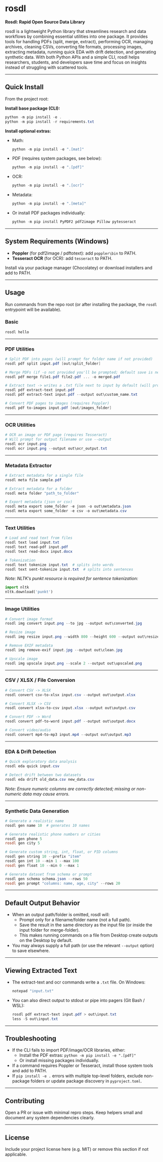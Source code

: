 # rosdl
**Rosdl: Rapid Open Source Data Library**

rosdl is a lightweight Python library that streamlines research and data workflows by combining essential utilities into one package. It provides tools for handling PDFs (split, merge, extract), performing OCR, managing archives, cleaning CSVs, converting file formats, processing images, extracting metadata, running quick EDA with drift detection, and generating synthetic data. With both Python APIs and a simple CLI, rosdl helps researchers, students, and developers save time and focus on insights instead of struggling with scattered tools.

---

## Quick Install

From the project root:

**Install base package (CLI):**
```powershell
python -m pip install -e .
python -m pip install -r requirements.txt
```

**Install optional extras:**
- Math:
    ```powershell
    python -m pip install -e ".[mat]"
    ```
- PDF (requires system packages, see below):
    ```powershell
    python -m pip install -e ".[pdf]"
    ```
- OCR:
    ```powershell
    python -m pip install -e ".[ocr]"
    ```
- Metadata:
    ```powershell
    python -m pip install -e ".[meta]"
    ```
- Or install PDF packages individually:
    ```powershell
    python -m pip install PyPDF2 pdf2image Pillow pytesseract
    ```

---

## System Requirements (Windows)

- **Poppler** (for pdf2image / pdftotext): add `poppler\bin` to PATH.
- **Tesseract OCR** (for OCR): add `tesseract` to PATH.

Install via your package manager (Chocolatey) or download installers and add to PATH.

---

## Usage

Run commands from the repo root (or after installing the package, the `rosdl` entrypoint will be available).

### Basic

```powershell
rosdl hello
```

---

### PDF Utilities

```powershell
# Split PDF into pages (will prompt for folder name if not provided)
rosdl pdf split input.pdf [out/split_folder]

# Merge PDFs (if -o not provided you'll be prompted; default save is next to first input)
rosdl pdf merge file1.pdf file2.pdf ... -o merged.pdf

# Extract text -> writes a .txt file next to input by default (will prompt for filename if not provided)
rosdl pdf extract-text input.pdf
rosdl pdf extract-text input.pdf --output out\custom_name.txt

# Convert PDF pages to images (requires Poppler)
rosdl pdf to-images input.pdf [out/images_folder]
```

---

### OCR Utilities

```powershell
# OCR an image or PDF page (requires Tesseract)
# Will prompt for output filename or use --output
rosdl ocr input.png
rosdl ocr input.png --output out\ocr_output.txt
```

---

### Metadata Extractor

```powershell
# Extract metadata for a single file
rosdl meta file sample.pdf

# Extract metadata for a folder
rosdl meta folder "path_to_folder"

# Export metadata (json or csv)
rosdl meta export some_folder -e json -o out\metadata.json
rosdl meta export some_folder -e csv -o out\metadata.csv
```

---

### Text Utilities

```powershell
# Load and read text from files
rosdl text load input.txt
rosdl text read-pdf input.pdf
rosdl text read-docx input.docx

# Tokenization
rosdl text tokenize input.txt  # splits into words
rosdl text sent-tokenize input.txt  # splits into sentences
```
*Note: NLTK’s punkt resource is required for sentence tokenization:*
```python
import nltk
nltk.download('punkt')
```

---

### Image Utilities

```powershell
# Convert image format
rosdl img convert input.png --to jpg --output out\converted.jpg

# Resize image
rosdl img resize input.png --width 800 --height 600 --output out\resized.png

# Remove EXIF metadata
rosdl img remove-exif input.jpg --output out\clean.jpg

# Upscale image
rosdl img upscale input.png --scale 2 --output out\upscaled.png
```

---

### CSV / XLSX / File Conversion

```powershell
# Convert CSV -> XLSX
rosdl convert csv-to-xlsx input.csv --output out\output.xlsx

# Convert XLSX -> CSV
rosdl convert xlsx-to-csv input.xlsx --output out\output.csv

# Convert PDF -> Word
rosdl convert pdf-to-word input.pdf --output out\output.docx

# Convert video/audio
rosdl convert mp4-to-mp3 input.mp4 --output out\output.mp3
```

---

### EDA & Drift Detection

```powershell
# Quick exploratory data analysis
rosdl eda quick input.csv

# Detect drift between two datasets
rosdl eda drift old_data.csv new_data.csv
```
*Note: Ensure numeric columns are correctly detected; missing or non-numeric data may cause errors.*

---

### Synthetic Data Generation

```powershell
# Generate a realistic name
rosdl gen name 10  # generates 10 names

# Generate realistic phone numbers or cities
rosdl gen phone 5
rosdl gen city 5

# Generate custom string, int, float, or PID columns
rosdl gen string 10 --prefix "item"
rosdl gen int 10 --min 1 --max 100
rosdl gen float 10 --min 0 --max 1

# Generate dataset from schema or prompt
rosdl gen schema schema.json --rows 50
rosdl gen prompt "columns: name, age, city" --rows 20
```

---

## Default Output Behavior

- When an output path/folder is omitted, rosdl will:
    - Prompt only for a filename/folder name (not a full path).
    - Save the result in the same directory as the input file (or inside the input folder for merge-folder).
    - This makes running commands on a file from Desktop create outputs on the Desktop by default.
- You may always supply a full path (or use the relevant `--output` option) to save elsewhere.

---

## Viewing Extracted Text

- The extract-text and ocr commands write a `.txt` file. On Windows:
    ```powershell
    notepad "input.txt"
    ```
- You can also direct output to stdout or pipe into pagers (Git Bash / WSL):
    ```powershell
    rosdl pdf extract-text input.pdf > out\input.txt
    less -S out\input.txt
    ```

---

## Troubleshooting

- If the CLI fails to import PDF/image/OCR libraries, either:
    - Install the PDF extras: `python -m pip install -e ".[pdf]"`
    - Or install missing packages individually.
- If a command requires Poppler or Tesseract, install those system tools and add to PATH.
- If `pip install -e .` errors with multiple top-level folders, exclude non-package folders or update package discovery in `pyproject.toml`.

---

## Contributing

Open a PR or issue with minimal repro steps. Keep helpers small and document any system dependencies clearly.

---

## License

Include your project license here (e.g. MIT) or remove this section if not applicable.